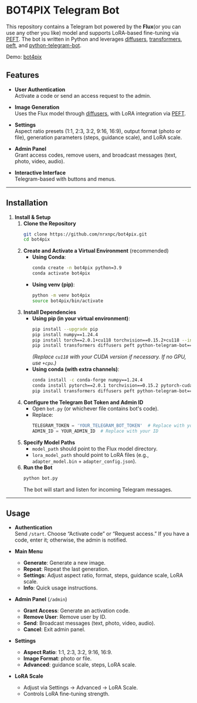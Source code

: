 # BOT4PIX Telegram Bot

This repository contains a Telegram bot powered by the **Flux**(or you can use any other you like) model and supports LoRA-based fine-tuning via [PEFT](https://github.com/huggingface/peft). The bot is written in Python and leverages [diffusers](https://github.com/huggingface/diffusers), [transformers](https://github.com/huggingface/transformers), [peft](https://github.com/huggingface/peft), and [python-telegram-bot](https://github.com/python-telegram-bot/python-telegram-bot).

Demo: [bot4pix](http:t.me/stablepixbot)

## Features

- **User Authentication**  
  Activate a code or send an access request to the admin.

- **Image Generation**  
  Uses the Flux model through [diffusers](https://github.com/huggingface/diffusers), with LoRA integration via [PEFT](https://github.com/huggingface/peft).

- **Settings**  
  Aspect ratio presets (1:1, 2:3, 3:2, 9:16, 16:9), output format (photo or file), generation parameters (steps, guidance scale), and LoRA scale.

- **Admin Panel**  
  Grant access codes, remove users, and broadcast messages (text, photo, video, audio).

- **Interactive Interface**  
  Telegram-based with buttons and menus.

---

## Installation

1. **Install & Setup**  
   1. **Clone the Repository**  
      ```bash
      git clone https://github.com/nrxnpc/bot4pix.git
      cd bot4pix
      ```
   2. **Create and Activate a Virtual Environment** (recommended)  
      - **Using Conda**:  
        ```bash
        conda create -n bot4pix python=3.9
        conda activate bot4pix
        ```  
      - **Using venv (pip)**:  
        ```bash
        python -m venv bot4pix
        source bot4pix/bin/activate 
        ```
   3. **Install Dependencies**  
      - **Using pip (in your virtual environment)**:  
        ```bash
        pip install --upgrade pip
        pip install numpy==1.24.4
        pip install torch==2.0.1+cu118 torchvision==0.15.2+cu118 --index-url https://download.pytorch.org/whl/cu118
        pip install transformers diffusers peft python-telegram-bot==13.15
        ```  
        *(Replace `cu118` with your CUDA version if necessary. If no GPU, use `+cpu`.)*  
      - **Using conda (with extra channels)**:  
        ```bash
        conda install -c conda-forge numpy==1.24.4
        conda install pytorch==2.0.1 torchvision==0.15.2 pytorch-cuda=11.8 -c pytorch -c nvidia
        pip install transformers diffusers peft python-telegram-bot==13.15
        ```
   4. **Configure the Telegram Bot Token and Admin ID**  
      - Open `bot.py` (or whichever file contains bot's code).
      - Replace:
        ```python
        TELEGRAM_TOKEN = 'YOUR_TELEGRAM_BOT_TOKEN'  # Replace with your token
        ADMIN_ID = YOUR_ADMIN_ID  # Replace with your ID
        ```
   5. **Specify Model Paths**  
      - `model_path` should point to the Flux model directory.
      - `lora_model_path` should point to LoRA files (e.g., `adapter_model.bin` + `adapter_config.json`).
   6. **Run the Bot**  
      ```bash
      python bot.py
      ```
      The bot will start and listen for incoming Telegram messages.

---

## Usage

- **Authentication**  
  Send `/start`. Choose “Activate code” or “Request access.” If you have a code, enter it; otherwise, the admin is notified.

- **Main Menu**  
  - **Generate**: Generate a new image.  
  - **Repeat**: Repeat the last generation.  
  - **Settings**: Adjust aspect ratio, format, steps, guidance scale, LoRA scale.  
  - **Info**: Quick usage instructions.

- **Admin Panel** (`/admin`)  
  - **Grant Access**: Generate an activation code.  
  - **Remove User**: Remove user by ID.  
  - **Send**: Broadcast messages (text, photo, video, audio).  
  - **Cancel**: Exit admin panel.

- **Settings**  
  - **Aspect Ratio**: 1:1, 2:3, 3:2, 9:16, 16:9.  
  - **Image Format**: photo or file.  
  - **Advanced**: guidance scale, steps, LoRA scale.

- **LoRA Scale**  
  - Adjust via Settings → Advanced → LoRA Scale.
  - Controls LoRA fine-tuning strength.
